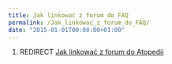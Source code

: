```yaml
---
title: Jak linkować z forum do FAQ
permalink: /Jak_linkować_z_forum_do_FAQ/
date: "2015-01-01T00:00:00+01:00"
---
```


1.  REDIRECT [Jak linkować z forum do Atopedii](/atopedia/Jak_linkować_z_forum_do_Atopedii "wikilink")
